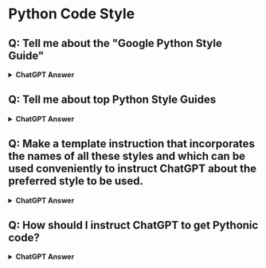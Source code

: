 # Python Code Style

## Q: Tell me about the "Google Python Style Guide"

<details>
<summary><b>ChatGPT Answer</b></summary>
The **Google Python Style Guide** is a comprehensive set of coding conventions developed by Google to ensure consistency, readability, and maintainability of Python code written by their engineers. It outlines best practices for writing Python code and serves as a reference for teams collaborating on Python projects. Here's a summary of key aspects of the guide:

---

### **Key Features of the Google Python Style Guide**

#### **1. General Principles**
- **Readability First**: Code should be clear and easy for others to understand.
- **Consistency**: Code should follow consistent formatting, naming, and structuring conventions.
- **Pragmatism**: Adherence to guidelines should not compromise functionality or practicality.

---

#### **2. Code Formatting**
- **Indentation**: Use 2 spaces per indentation level (not 4, unlike PEP 8).
- **Line Length**: Limit lines to 80 characters, with exceptions for long strings and comments.
- **Blank Lines**: Use blank lines to separate sections logically, such as between function definitions and within classes.

---

#### **3. Imports**
- **Order of Imports**: Follow three distinct groups in the given order:
  1. Standard library imports.
  2. Related third-party imports.
  3. Local application/library-specific imports.
- Avoid wildcard imports (e.g., `from module import *`).

---

#### **4. String Formatting**
- Prefer using **f-strings** or `.format()` for string interpolation over older `%` formatting.
- For long multi-line strings, use implicit string concatenation or triple quotes.

---

#### **5. Comments and Docstrings**
- Write meaningful comments to explain *why* something is done, not just *what*.
- Use **docstrings** for all public modules, functions, classes, and methods.
  - Use the Google style for docstrings, which involves a specific format with sections like `Args:`, `Returns:`, and `Raises:`.

---

#### **6. Naming Conventions**
- Use snake_case for function and variable names.
- Use PascalCase for class names.
- Constants should be in ALL_CAPS.
- Avoid abbreviations unless they are standard or widely understood.

---

#### **7. Exceptions**
- Use specific exceptions instead of catching generic ones like `Exception`.
- Use `try` blocks sparingly and only around the code likely to raise the exception.

---

#### **8. Testing**
- Write unit tests for your code using Python's `unittest` framework.
- Tests should be simple, clear, and focus on one specific behavior or functionality.

---

#### **9. Type Annotations**
- Include type hints in function signatures to clarify the expected input and output types.
- Use Python's `typing` module for complex types, like `List[int]` or `Dict[str, Any]`.

---

### **Differences from PEP 8**
The Google Python Style Guide largely aligns with PEP 8, the Python community's de facto style guide, but it includes some Google-specific variations, such as:
- **Indentation**: 2 spaces instead of 4.
- **Use of `pylint`**: Code should conform to Google's linting rules.
- **Line length**: Adheres more strictly to 80 characters.

---

### **Accessing the Guide**
The full guide is available on Google's GitHub repository: [Google Python Style Guide](https://github.com/google/styleguide/blob/gh-pages/pyguide.md).

This guide is widely respected and can serve as an excellent resource for any Python developer, even those not working at Google.
</details>

## Q: Tell me about top Python Style Guides

<details>
<summary><b>ChatGPT Answer</b></summary>
Python style guides establish conventions for writing clean, readable, and maintainable Python code. While PEP 8 is the most popular and widely followed, there are several other style guides that cater to different needs or preferences. Here's an overview of the **top Python style guides**:

---

### **1. PEP 8 (Python Enhancement Proposal 8)**
- **Overview**: The official style guide for Python, created by Guido van Rossum and Barry Warsaw.
- **Focus**: Readability, consistency, and simplicity in Python code.
- **Key Rules**:
  - Indentation: Use 4 spaces per level.
  - Line length: Maximum of 79 characters for code, 72 for comments.
  - Imports: Group into standard library, third-party, and local modules.
  - Naming: snake_case for functions and variables, PascalCase for classes.
  - Docstrings: Use triple quotes for documentation, following PEP 257.
- **Tool Support**: Linters like `pycodestyle` and formatters like `black` are based on PEP 8.
- **When to Use**: When you want a comprehensive, widely accepted standard.

---

### **2. Google Python Style Guide**
- **Overview**: A guide designed for Python development at Google, focusing on large-scale collaboration.
- **Key Differences from PEP 8**:
  - Indentation: 2 spaces instead of 4.
  - Line length: Strict 80-character limit.
  - Docstrings: Google-style format with structured sections like `Args:`, `Returns:`, and `Raises:`.
- **Unique Features**:
  - Emphasizes the use of `pylint` for linting.
  - Encourages type hints for better clarity.
- **Tool Support**: Custom pylint rules for enforcement.
- **When to Use**: For teams or projects inspired by Google’s practices.

---

### **3. Black Code Style**
- **Overview**: Enforced by the Black formatter, this style prioritizes consistency and simplicity, sacrificing some flexibility.
- **Philosophy**: “The uncompromising Python code formatter.”
- **Key Features**:
  - 4-space indentation.
  - 88-character line length (more forgiving than PEP 8’s 79).
  - Enforces single quotes for strings (unless a single quote is inside the string).
  - Automatic reformatting for consistency.
- **When to Use**: If you want a tool to enforce style automatically with minimal manual effort.

---

### **4. Facebook’s Python Style Guide**
- **Overview**: Internal guide for Python development at Facebook, emphasizing scalability and maintainability.
- **Key Features**:
  - Strong emphasis on type annotations and type checking with tools like `pyre` (developed by Facebook).
  - Adheres closely to PEP 8 but adds specific rules for large-scale systems.
- **When to Use**: For projects with a heavy emphasis on type safety and scalability.

---

### **5. Django Style Guide**
- **Overview**: Django's official guidelines for writing Python code for Django applications.
- **Key Features**:
  - Adheres to PEP 8 with specific conventions for Django’s ORM and views.
  - Encourages using `querysets` efficiently and avoiding SQL injection vulnerabilities.
  - Recommends clear separation of concerns in models, views, and templates.
- **When to Use**: For Django-specific projects.

---

### **6. Two Scoops of Django**
- **Overview**: A guidebook for best practices in Django development, authored by Audrey Roy Greenfeld and Daniel Roy Greenfeld.
- **Focus**:
  - Practical recommendations for Django development.
  - Tips on structuring Django apps, using class-based views, and optimizing settings.
- **When to Use**: For in-depth Django guidance beyond the default style guide.

---

### **7. Twisted Python Style Guide**
- **Overview**: Created for the Twisted framework, a networking engine written in Python.
- **Key Features**:
  - Aligns with PEP 8 but introduces rules specific to asynchronous programming.
  - Strong focus on docstrings and test-driven development.
- **When to Use**: For projects using Twisted or asynchronous patterns.

---

### **8. NumPy/SciPy Style Guide**
- **Overview**: Focused on scientific computing projects.
- **Key Features**:
  - Adheres to PEP 8 but has extended conventions for docstrings.
  - Favors the use of structured sections in docstrings like `Parameters`, `Returns`, and `Examples`.
  - Promotes clear documentation for functions, especially those involving arrays.
- **When to Use**: For projects involving numerical computations or scientific research.

---

### **9. The Hitchhiker’s Guide to Python Style**
- **Overview**: From the broader *Hitchhiker’s Guide to Python* resource, this guide provides pragmatic tips.
- **Key Features**:
  - Adheres to PEP 8 with added advice for common scenarios.
  - Recommends using virtual environments, dependency management tools, and linters.
- **When to Use**: For beginners and teams looking for approachable, practical advice.

---

### **10. Microsoft Python Style Guide**
- **Overview**: Microsoft’s guide for internal Python development.
- **Key Features**:
  - Strong focus on type annotations and using tools like `mypy` for type checking.
  - Closely aligns with PEP 8 but with enhanced focus on static typing.
- **When to Use**: For projects with an emphasis on type safety and integration with Microsoft technologies.

---

### **How to Choose a Style Guide**
- **For General Use**: PEP 8 or Black.
- **For Team Collaboration**: Google Python Style Guide or Facebook's.
- **For Specialized Frameworks**: Django or Twisted guides.
- **For Scientific Computing**: NumPy/SciPy Style Guide.

Each style guide has its unique focus, so the choice depends on your project's needs and the team's workflow.
</details>

## Q: Make a template instruction that incorporates the names of all these styles and which can be used conveniently to instruct ChatGPT about the preferred style to be used.

<details>
<summary><b>ChatGPT Answer</b></summary>
Here’s a **template instruction** that names all the prominent Python style guides and provides a structured way to instruct ChatGPT about the preferred style for a project:

---

### **Python Style Guide Instruction Template**

#### **General Guidelines**
When generating Python code, follow the style guide specified below. If multiple guides are mentioned, prioritize the specified order of precedence.

---

#### **Style Guide Options**
1. **Primary Style Guide**: Follow the [PEP 8](https://peps.python.org/pep-0008/) conventions, unless specified otherwise.
2. **Alternative Styles** (choose or mix if applicable):
   - **Google Python Style Guide**: Use for strict 80-character line limits and Google-style docstrings.
   - **Black Code Style**: Enforce automated formatting and 88-character line limits.
   - **Facebook Python Style Guide**: Prioritize type annotations and scalability best practices.
   - **Django Style Guide**: Use when working on Django-based projects, with Django ORM-specific conventions.
   - **Two Scoops of Django**: Refer to for advanced Django development practices.
   - **Twisted Python Style Guide**: Adopt for asynchronous programming projects.
   - **NumPy/SciPy Style Guide**: Follow for scientific computing and structured docstrings.
   - **Hitchhiker’s Guide to Python Style**: A practical, beginner-friendly approach.
   - **Microsoft Python Style Guide**: Emphasize type checking and `mypy`-based type safety.

---

#### **Code Formatting**
- **Indentation**: Specify `4 spaces` (PEP 8, Black, Django, Facebook) or `2 spaces` (Google).
- **Line Length**: 
  - Default to **79 characters** (PEP 8, NumPy/SciPy, Django).
  - Strict **80 characters** (Google).
  - Allow **88 characters** (Black).
- **Blank Lines**: Use PEP 8 conventions for separating top-level functions, classes, and methods.

---

#### **Imports**
- Organize imports into three groups:
  1. Standard library imports.
  2. Third-party imports.
  3. Local application/library-specific imports.
- Avoid wildcard imports (`from module import *`).

---

#### **Naming Conventions**
- **Functions & Variables**: Use `snake_case`.
- **Classes**: Use `PascalCase`.
- **Constants**: Use `ALL_CAPS`.

---

#### **String Formatting**
- Prefer **f-strings** or `.format()` for readability and clarity.
- Use triple quotes for multi-line strings.

---

#### **Comments and Docstrings**
- Write clear comments explaining the *why*, not just the *what*.
- Use structured docstrings based on the preferred style:
  - **Google-style docstrings**: Use `Args:`, `Returns:`, and `Raises:` sections.
  - **NumPy-style docstrings**: Use `Parameters`, `Returns`, and `Examples` sections.

---

#### **Type Annotations**
- Include type hints for all functions and methods where applicable.
- Use tools like `mypy` for static type checking (Facebook, Microsoft).

---

#### **Testing**
- Follow PEP 8 conventions for test structure.
- Write unit tests using `unittest`, `pytest`, or the framework appropriate for the project.

---

#### **Integration Instructions**
- Combine rules from multiple style guides as necessary:
  - For general code, default to PEP 8 or Black.
  - For Django projects, incorporate Django Style Guide or Two Scoops of Django practices.
  - For scientific projects, adopt NumPy/SciPy guidelines.
  - For type-heavy projects, use Facebook or Microsoft conventions.

**Explicitly state any exceptions to the default rules here**.

---

This template allows flexibility to define the preferred style(s) clearly, while referencing the well-known Python style guides explicitly. This ensures ChatGPT or any developer can adapt to the specified standards effectively.
</details>

## Q: How should I instruct ChatGPT to get Pythonic code?

<details>
<summary><b>ChatGPT Answer</b></summary>
To get Pythonic code from ChatGPT, you should provide clear and specific instructions. Here are some tips on how to phrase your requests to ensure the code provided is Pythonic:

---

### 1. **Be Specific About "Pythonic" Style**  
Mention explicitly that you want Pythonic code, and highlight the characteristics you're looking for, such as readability, efficiency, or idiomatic constructs. 

Example:
> "Can you write Pythonic code to calculate the factorial of a number using best practices?"

---

### 2. **Emphasize Readability and Simplicity**  
Request readable and idiomatic solutions:
> "Write a function in Python that is simple and easy to read. Make use of Python idioms and standard library functions where appropriate."

---

### 3. **Ask for Built-in Functions and Idiomatic Constructs**  
Encourage the use of Python's built-in features, such as list comprehensions, `zip()`, `enumerate()`, and `with` statements.

Example:
> "Generate Pythonic code to merge two lists into a dictionary using the `zip()` function."

---

### 4. **Request Adherence to PEP 8 Guidelines**  
You can ask ChatGPT to follow Python's style guide (PEP 8) for consistency:
> "Write Pythonic code to sort a dictionary by its values. Follow PEP 8 guidelines."

---

### 5. **Seek Feedback or Improvements**  
If you already have code, ask for suggestions to make it more Pythonic:
> "Here's my code. Can you refactor it to make it more Pythonic?"

---

### 6. **Example of a General Request**  
If you're unsure how to phrase it, use something like this:
> "Provide a Pythonic solution to solve [problem description]. Use clean, idiomatic, and efficient Python practices."

---

### 7. **Ask for Explanations of the Code**  
To understand why the code is Pythonic, you can ask for explanations:
> "Write Pythonic code for a function that checks if a string is a palindrome. Explain why the approach is Pythonic."

---

### 8. **Provide Constraints or Context**  
If there are specific libraries, styles, or approaches you want to avoid, mention them:
> "Write Pythonic code to find the intersection of two lists. Avoid using external libraries."

---

By giving detailed instructions and explicitly requesting Pythonic practices, you will guide ChatGPT to produce elegant, readable, and idiomatic Python code.
<details>

